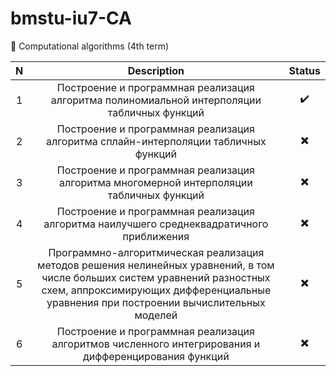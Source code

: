 # bmstu-iu7-CA
🧮 Computational algorithms (4th term)


| N | Description | Status |
|  :----:  |  :----:  |  :----:  |
| 1 | Построение и программная реализация алгоритма полиномиальной интерполяции табличных функций | ✔️ |
| 2 | Построение и программная реализация алгоритма сплайн-интерполяции табличных функций | ✖️ |
| 3 | Построение и программная реализация алгоритма многомерной интерполяции табличных функций | ✖️ |
| 4 | Построение и программная реализация алгоритма наилучшего среднеквадратичного приближения | ✖️ |
| 5 | Программно-алгоритмическая реализация методов решения нелинейных уравнений, в том числе больших систем уравнений разностных схем, аппроксимирующих дифференциальные уравнения при построении вычислительных моделей | ✖️ |
| 6 | Построение и программная реализация алгоритмов численного интегрирования и дифференцирования функций | ✖️ |



